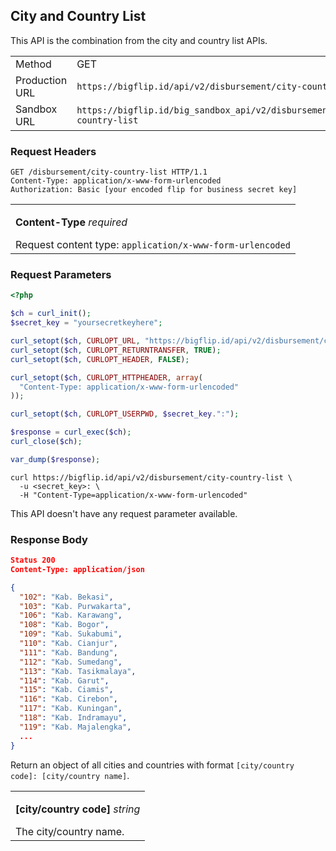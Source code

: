 <div></div>

## City and Country List

This API is the combination from the city and country list APIs.

<table>
  <tbody>
    <tr>
      <td>Method</td>
      <td><span class="method get">GET</span></td>
    </tr>
    <tr>
      <td>Production URL</td>
      <td><code>https://bigflip.id/api/v2/disbursement/city-country-list</code></td>
    </tr>
    <tr>
      <td>Sandbox URL</td>
      <td><code>https://bigflip.id/big_sandbox_api/v2/disbursement/city-country-list</code></td>
    </tr>
  </tbody>
</table>

<h3 id="city-and-country-list-request-headers">Request Headers</h3>

```http
GET /disbursement/city-country-list HTTP/1.1
Content-Type: application/x-www-form-urlencoded
Authorization: Basic [your encoded flip for business secret key]
```

<table>
  <tbody>
    <tr>
      <td>
        <p><b>Content-Type</b> <em>required</em></p>
        Request content type: <code>application/x-www-form-urlencoded</code>
      </td>
    </tr>
  </tbody>
</table>

<h3 id="city-and-country-list-request-parameters">Request Parameters</h3>

```php
<?php

$ch = curl_init();
$secret_key = "yoursecretkeyhere";

curl_setopt($ch, CURLOPT_URL, "https://bigflip.id/api/v2/disbursement/city-country-list");
curl_setopt($ch, CURLOPT_RETURNTRANSFER, TRUE);
curl_setopt($ch, CURLOPT_HEADER, FALSE);

curl_setopt($ch, CURLOPT_HTTPHEADER, array(
  "Content-Type: application/x-www-form-urlencoded"
));

curl_setopt($ch, CURLOPT_USERPWD, $secret_key.":");

$response = curl_exec($ch);
curl_close($ch);

var_dump($response);
```

```shell
curl https://bigflip.id/api/v2/disbursement/city-country-list \
  -u <secret_key>: \
  -H "Content-Type=application/x-www-form-urlencoded"
```

This API doesn't have any request parameter available.

<h3 id="city-and-country-list-response-body">Response Body</h3>

```json
Status 200
Content-Type: application/json

{
  "102": "Kab. Bekasi",
  "103": "Kab. Purwakarta",
  "106": "Kab. Karawang",
  "108": "Kab. Bogor",
  "109": "Kab. Sukabumi",
  "110": "Kab. Cianjur",
  "111": "Kab. Bandung",
  "112": "Kab. Sumedang",
  "113": "Kab. Tasikmalaya",
  "114": "Kab. Garut",
  "115": "Kab. Ciamis",
  "116": "Kab. Cirebon",
  "117": "Kab. Kuningan",
  "118": "Kab. Indramayu",
  "119": "Kab. Majalengka",
  ...
}
```

Return an object of all cities and countries with format `[city/country code]: [city/country name]`.

<table>
  <tbody>
    <tr>
      <td>
        <p><b>[city/country code]</b> <em>string</em></p>
        The city/country name.
      </td>
    </tr>
  </tbody>
</table>
